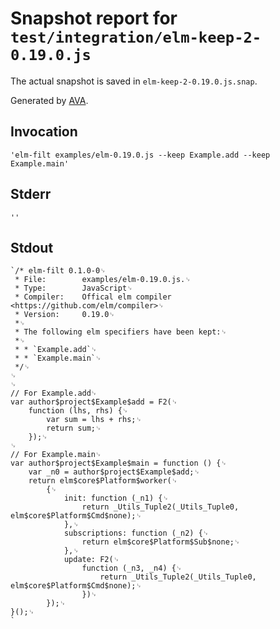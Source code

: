 # Snapshot report for `test/integration/elm-keep-2-0.19.0.js`

The actual snapshot is saved in `elm-keep-2-0.19.0.js.snap`.

Generated by [AVA](https://ava.li).

## Invocation

    'elm-filt examples/elm-0.19.0.js --keep Example.add --keep Example.main'

## Stderr

    ''

## Stdout

    `/* elm-filt 0.1.0-0␊
     * File:        examples/elm-0.19.0.js.␊
     * Type:		JavaScript␊
     * Compiler:    Offical elm compiler <https://github.com/elm/compiler>␊
     * Version:		0.19.0␊
     *␊
     * The following elm specifiers have been kept:␊
     *␊
     * * `Example.add`␊
     * * `Example.main`␊
     */␊
    ␊
    ␊
    // For Example.add␊
    var author$project$Example$add = F2(␊
    	function (lhs, rhs) {␊
    		var sum = lhs + rhs;␊
    		return sum;␊
    	});␊
    ␊
    // For Example.main␊
    var author$project$Example$main = function () {␊
    	var _n0 = author$project$Example$add;␊
    	return elm$core$Platform$worker(␊
    		{␊
    			init: function (_n1) {␊
    				return _Utils_Tuple2(_Utils_Tuple0, elm$core$Platform$Cmd$none);␊
    			},␊
    			subscriptions: function (_n2) {␊
    				return elm$core$Platform$Sub$none;␊
    			},␊
    			update: F2(␊
    				function (_n3, _n4) {␊
    					return _Utils_Tuple2(_Utils_Tuple0, elm$core$Platform$Cmd$none);␊
    				})␊
    		});␊
    }();␊
    `

